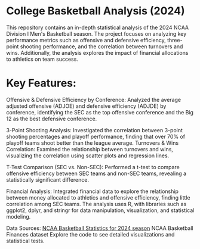 # College Basketball Analysis (2024)
This repository contains an in-depth statistical analysis of the 2024 NCAA Division I Men's Basketball season. The project focuses on analyzing key performance metrics such as offensive and defensive efficiency, three-point shooting performance, and the correlation between turnovers and wins. Additionally, the analysis explores the impact of financial allocations to athletics on team success.

 # Key Features:

Offensive & Defensive Efficiency by Conference: Analyzed the average adjusted offensive (ADJOE) and defensive efficiency (ADJDE) by conference, identifying the SEC as the top offensive conference and the Big 12 as the best defensive conference.

3-Point Shooting Analysis: Investigated the correlation between 3-point shooting percentages and playoff performance, finding that over 70% of playoff teams shoot better than the league average.
Turnovers & Wins Correlation: Examined the relationship between turnovers and wins, visualizing the correlation using scatter plots and regression lines.

T-Test Comparison (SEC vs. Non-SEC): Performed a t-test to compare offensive efficiency between SEC teams and non-SEC teams, revealing a statistically significant difference.

Financial Analysis: Integrated financial data to explore the relationship between money allocated to athletics and offensive efficiency, finding little correlation among SEC teams.
The analysis uses R, with libraries such as ggplot2, dplyr, and stringr for data manipulation, visualization, and statistical modeling.

Data Sources:
[NCAA Basketball Statistics for 2024 season](https://www.kaggle.com/datasets/andrewsundberg/college-basketball-dataset)
NCAA Basketball Finances dataset
Explore the code to see detailed visualizations and statistical tests.
